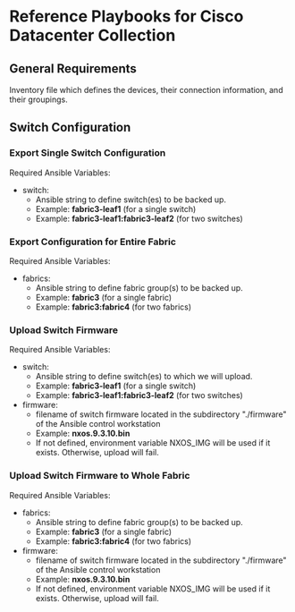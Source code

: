 # Reference Playbooks for Cisco Datacenter Collection

## General Requirements

Inventory file which defines the devices, their connection information, and their groupings.

## Switch Configuration

### Export Single Switch Configuration

Required Ansible Variables:
- switch:
  - Ansible string to define switch(es) to be backed up.
  - Example: **fabric3-leaf1** (for a single switch)
  - Example: **fabric3-leaf1:fabric3-leaf2** (for two switches)

### Export Configuration for Entire Fabric

Required Ansible Variables:
- fabrics:
  - Ansible string to define fabric group(s) to be backed up.
  - Example: **fabric3** (for a single fabric)
  - Example: **fabric3:fabric4** (for two fabrics)

### Upload Switch Firmware

Required Ansible Variables:
- switch:
  - Ansible string to define switch(es) to which we will upload.
  - Example: **fabric3-leaf1** (for a single switch)
  - Example: **fabric3-leaf1:fabric3-leaf2** (for two switches)
- firmware:
  - filename of switch firmware located in the subdirectory "./firmware" of the Ansible control workstation
  - Example: **nxos.9.3.10.bin**
  - If not defined, environment variable NXOS_IMG will be used if it exists.  Otherwise, upload will fail.

### Upload Switch Firmware to Whole Fabric

Required Ansible Variables:
- fabrics:
  - Ansible string to define fabric group(s) to be backed up.
  - Example: **fabric3** (for a single fabric)
  - Example: **fabric3:fabric4** (for two fabrics)
- firmware:
  - filename of switch firmware located in the subdirectory "./firmware" of the Ansible control workstation
  - Example: **nxos.9.3.10.bin**
  - If not defined, environment variable NXOS_IMG will be used if it exists.  Otherwise, upload will fail.
